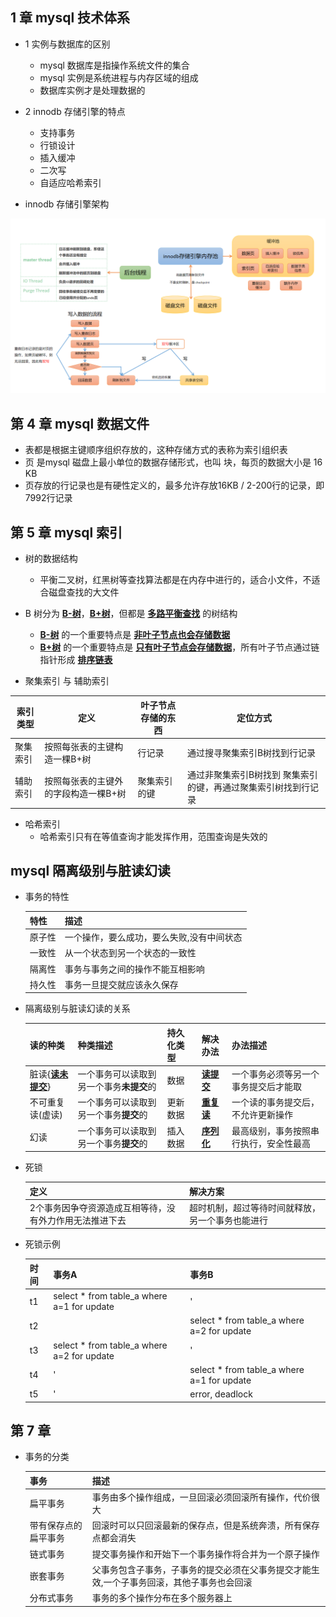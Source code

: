 ## 1 章 mysql 技术体系

- 1 实例与数据库的区别
  * mysql 数据库是指操作系统文件的集合
  * mysql 实例是系统进程与内存区域的组成
  * 数据库实例才是处理数据的
  
- 2 innodb 存储引擎的特点

  * 支持事务
  * 行锁设计
  * 插入缓冲
  * 二次写
  * 自适应哈希索引
  
- innodb 存储引擎架构

![innodb](https://raw.githubusercontent.com/caesar-empereur/read-book/master/photo/mysql/innodb.png)


## 第 4 章 mysql 数据文件

  * 表都是根据主键顺序组织存放的，这种存储方式的表称为索引组织表
  * 页 是mysql 磁盘上最小单位的数据存储形式，也叫 块，每页的数据大小是 16 KB
  * 页存放的行记录也是有硬性定义的，最多允许存放16KB / 2-200行的记录，即7992行记录
  
## 第 5 章 mysql 索引

 * 树的数据结构
   * 平衡二叉树，红黑树等查找算法都是在内存中进行的，适合小文件，不适合磁盘查找的大文件
 * B 树分为 **[B-树](#B-树)**，**[B+树](#B+树)**，但都是 **[多路平衡查找](#多路平衡查找)** 的树结构
   * **[B-树](#B-树)** 的一个重要特点是 **[非叶子节点也会存储数据](#非叶子节点也会存储数据)**
   * **[B+树](#B+树)** 的一个重要特点是 **[只有叶子节点会存储数据](#只有叶子节点会存储数据)**，所有叶子节点通过链指针形成 **[排序链表](#排序链表)**
    
 * 聚集索引 与 辅助索引
  
  |索引类型 | 定义 |叶子节点存储的东西 | 定位方式 |
  |-----------|-------------------|------------|------|
  |聚集索引| 按照每张表的主键构造一棵B+树 | 行记录 | 通过搜寻聚集索引B树找到行记录 |
  |辅助索引| 按照每张表的主键外的字段构造一棵B+树| 聚集索引的键 | 通过非聚集索引B树找到 聚集索引的键，再通过聚集索引树找到行记录 |
 
 * 哈希索引
   * 哈希索引只有在等值查询才能发挥作用，范围查询是失效的
   
 ## mysql 隔离级别与脏读幻读
 
 * 事务的特性
 
      |特性|描述|
      |-----------|-------------------|
      |原子性|一个操作，要么成功，要么失败,没有中间状态|
      |一致性|从一个状态到另一个状态的一致性|
      |隔离性|事务与事务之间的操作不能互相影响|
      |持久性|事务一旦提交就应该永久保存|
      
  * 隔离级别与脏读幻读的关系
  
    |读的种类|种类描述|持久化类型|解决办法|办法描述
    |-----------|-------------------|-------------|-------------|-------------|
    |脏读{**[读未提交](#读未提交)**}|一个事务可以读取到另一个事务**未提交**的|数据|**[读提交](#读提交)**|一个事务必须等另一个事务提交后才能取|
    |不可重复读(虚读)|一个事务可以读取到另一个事务**提交**的|更新数据|**[重复读](#重复读)**|一个读的事务提交后，不允许更新操作|
    |幻读|一个事务可以读取到另一个事务**提交**的|插入数据|**[序列化](#序列化)**|最高级别，事务按照串行执行，安全性最高|
    
  * 死锁
  
      |定义|解决方案|
      |-----------|-------------------|
      |2个事务因争夺资源造成互相等待，没有外力作用无法推进下去|超时机制，超过等待时间就释放，另一个事务也能进行|
      
  * 死锁示例
  
      |时间|事务A|事务B|
      |-----------|-------------------|---------|
      |t1 |select * from table_a where a=1 for update|'|
      |t2 ||select * from table_a where a=2 for update|
      |t3 |select * from table_a where a=2 for update|'|
      |t4 |'|select * from table_a where a=1 for update|
      |t5 |'|error, deadlock|
      
## 第 7 章

* 事务的分类

    |事务|描述|
    |-----------|-------------------|
    |扁平事务|事务由多个操作组成，一旦回滚必须回滚所有操作，代价很大|
    |带有保存点的扁平事务|回滚时可以只回滚最新的保存点，但是系统奔溃，所有保存点都会消失|
    |链式事务|提交事务操作和开始下一个事务操作将合并为一个原子操作|
    |嵌套事务|父事务包含子事务，子事务的提交必须在父事务提交才能生效,一个子事务回滚，其他子事务也会回滚|
    |分布式事务|事务的多个操作分布在多个服务器上|
